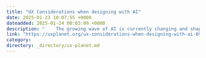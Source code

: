 ```yaml
---
title: "UX Considerations when designing with AI"
date: 2025-01-23 10:07:55 +0000
dateadded: 2025-01-24 00:03:09 +0000
description: "    The growing wave of AI is currently changing and shaping the products and experiences we interact with daily. From predictive text…  Continue reading on UX Planet »  "
link: "https://uxplanet.org/ux-considerations-when-designing-with-ai-894f957ff982?source=rss----819cc2aaeee0---4"
category:
directory: _directory/ux-planet.md
---
```

